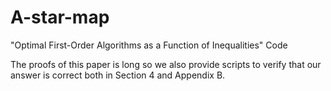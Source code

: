 # A-star-map
"Optimal First-Order Algorithms as a Function of Inequalities" Code

The proofs of this paper is long so we also provide scripts to verify that our answer is correct both in Section 4 and Appendix B. 
